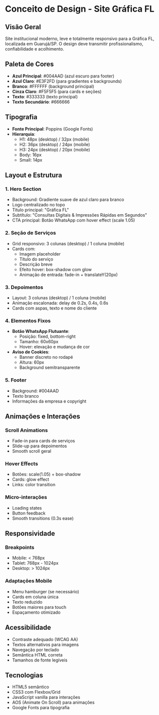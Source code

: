 # Conceito de Design - Site Gráfica FL

## Visão Geral
Site institucional moderno, leve e totalmente responsivo para a Gráfica FL, localizada em Guarujá/SP. O design deve transmitir profissionalismo, confiabilidade e acolhimento.

## Paleta de Cores
- **Azul Principal**: #004AAD (azul escuro para footer)
- **Azul Claro**: #E3F2FD (para gradientes e backgrounds)
- **Branco**: #FFFFFF (background principal)
- **Cinza Claro**: #F5F5F5 (para cards e seções)
- **Texto**: #333333 (texto principal)
- **Texto Secundário**: #666666

## Tipografia
- **Fonte Principal**: Poppins (Google Fonts)
- **Hierarquia**:
  - H1: 48px (desktop) / 32px (mobile)
  - H2: 36px (desktop) / 24px (mobile)
  - H3: 24px (desktop) / 20px (mobile)
  - Body: 16px
  - Small: 14px

## Layout e Estrutura

### 1. Hero Section
- Background: Gradiente suave de azul claro para branco
- Logo centralizado no topo
- Título principal: "Gráfica FL"
- Subtítulo: "Consultas Digitais & Impressões Rápidas em Segundos"
- CTA principal: Botão WhatsApp com hover effect (scale 1.05)

### 2. Seção de Serviços
- Grid responsivo: 3 colunas (desktop) / 1 coluna (mobile)
- Cards com:
  - Imagem placeholder
  - Título do serviço
  - Descrição breve
  - Efeito hover: box-shadow com glow
  - Animação de entrada: fade-in + translateY(20px)

### 3. Depoimentos
- Layout: 3 colunas (desktop) / 1 coluna (mobile)
- Animação escalonada: delay de 0.2s, 0.4s, 0.6s
- Cards com aspas, texto e nome do cliente

### 4. Elementos Fixos
- **Botão WhatsApp Flutuante**: 
  - Posição: fixed, bottom-right
  - Tamanho: 60x60px
  - Hover: elevação e mudança de cor
- **Aviso de Cookies**:
  - Banner discreto no rodapé
  - Altura: 60px
  - Background semitransparente

### 5. Footer
- Background: #004AAD
- Texto branco
- Informações da empresa e copyright

## Animações e Interações

### Scroll Animations
- Fade-in para cards de serviços
- Slide-up para depoimentos
- Smooth scroll geral

### Hover Effects
- Botões: scale(1.05) + box-shadow
- Cards: glow effect
- Links: color transition

### Micro-interações
- Loading states
- Button feedback
- Smooth transitions (0.3s ease)

## Responsividade

### Breakpoints
- Mobile: < 768px
- Tablet: 768px - 1024px
- Desktop: > 1024px

### Adaptações Mobile
- Menu hamburger (se necessário)
- Cards em coluna única
- Texto reduzido
- Botões maiores para touch
- Espaçamento otimizado

## Acessibilidade
- Contraste adequado (WCAG AA)
- Textos alternativos para imagens
- Navegação por teclado
- Semântica HTML correta
- Tamanhos de fonte legíveis

## Tecnologias
- HTML5 semântico
- CSS3 com Flexbox/Grid
- JavaScript vanilla para interações
- AOS (Animate On Scroll) para animações
- Google Fonts para tipografia

